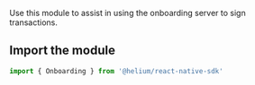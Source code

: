 Use this module to assist in using the onboarding server to sign transactions.

## Import the module

```ts
import { Onboarding } from '@helium/react-native-sdk'
```

